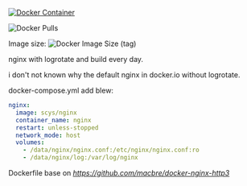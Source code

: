[![Docker Container](https://github.com/SCys/nginx/actions/workflows/docker.yaml/badge.svg)](https://github.com/SCys/nginx/actions/workflows/docker.yaml)

![Docker Pulls](https://img.shields.io/docker/pulls/scys/nginx)

Image size:
![Docker Image Size (tag)](https://img.shields.io/docker/image-size/scys/nginx/latest)

nginx with logrotate and build every day.

i don't not known why the default nginx in docker.io without logrotate.

docker-compose.yml add blew:

```yaml
nginx:
  image: scys/nginx
  container_name: nginx
  restart: unless-stopped
  network_mode: host
  volumes:
    - /data/nginx/nginx.conf:/etc/nginx/nginx.conf:ro
    - /data/nginx/log:/var/log/nginx
```

Dockerfile base on *https://github.com/macbre/docker-nginx-http3*
